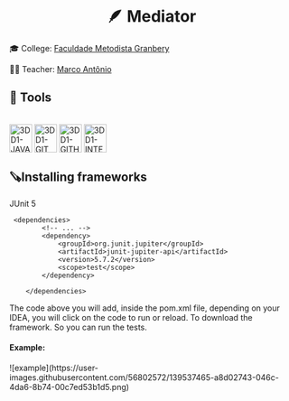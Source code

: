 <h1 align="center">🪶 Mediator</h1>

🎓 College: [Faculdade Metodista Granbery](http://granbery.edu.br/)

👨‍🏫 Teacher: [Marco Antônio](https://github.com/marcoaparaujo)

<h2>🧰 Tools</h2>

<div style="display: inline_block"><br>
  <img align="center" alt="3DD1-JAVA" height="50" width="40" src="https://cdn.jsdelivr.net/gh/devicons/devicon/icons/java/java-original.svg">
  <img align="center" alt="3DD1-GIT" height="50" width="40" src="https://cdn.jsdelivr.net/gh/devicons/devicon/icons/git/git-original.svg">
  <img align="center" alt="3DD1-GITHUB" height="50" width="40" src="https://cdn.jsdelivr.net/gh/devicons/devicon/icons/github/github-original.svg">
  <img align="center" alt="3DD1-INTELLIJ" height="50" width="40" src="https://cdn.jsdelivr.net/gh/devicons/devicon/icons/intellij/intellij-original.svg">
</div>

<h2>🪚Installing frameworks</h2>

JUnit 5
```POM
 <dependencies>
        <!-- ... -->
        <dependency>
            <groupId>org.junit.jupiter</groupId>
            <artifactId>junit-jupiter-api</artifactId>
            <version>5.7.2</version>
            <scope>test</scope>
        </dependency>

    </dependencies>
```

The code above you will add, inside the pom.xml file, depending on your IDEA, you will click on the code to run or reload. To download the framework. So you can run the tests.
<h4>Example:</h4>
![example](https://user-images.githubusercontent.com/56802572/139537465-a8d02743-046c-4da6-8b74-00c7ed53b1d5.png)
